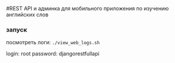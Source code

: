 #REST API и админка для мобильного приложения по изучению английских слов

###  запуск
посмотреть логи: `./view_web_logs.sh`

login: root
password: djangorestfullapi